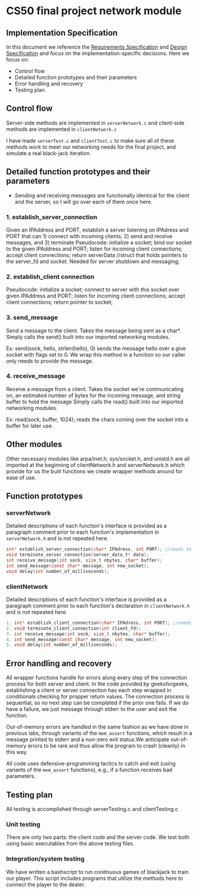 # CS50 final project network module
## Implementation Specification

In this document we reference the [Requirements Specification](REQUIREMENTS.md) and [Design Specification](DESIGN.md) and focus on the implementation-specific decisions.
Here we focus on:

-  Control flow
-  Detailed function prototypes and their parameters
-  Error handling and recovery
-  Testing plan


## Control flow

Server-side methods are implemented in `serverNetwork.c` and client-side methods are implemented in `clientNetwork.c`

I have made `serverTest.c` and `clientTest.c` to make sure all of these methods work to meet our networking needs for the final project, and simulate
a real black-jack iteration. 

## Detailed function prototypes and their parameters
- Sending and receiving messages are functionally identical for the client and the server, so I will go over each of them once here. 


### 1. establish_server_connection

Given an IPAddress and PORT, establish a server listening on IPAdress and PORT that can 1) connect with incoming clients, 2) send and receive messages, and 3) terminate
Pseudocode: 
    initialize a socket; 
    bind our socket to the given IPAddress and PORT; 
    listen for incoming client connections; 
    accept client connections; 
    return serverData //struct that holds pointers to the server_fd and socket. Needed for server shutdown and messaging; 


### 2. establish_client connection
Pseudocode: 
    initialize a socket; 
    connect to server with this socket over given IPAddress and PORT; 
    listen for incoming client connections; 
    accept client connections; 
    return pointer to socket; 



### 3. send_message

Send a message to the client. Takes the message being sent as a char*. 
Simply calls the send() built into our imported networking modules.

Ex:   send(sock, hello, strlen(hello), 0) sends the message hello over a give socket with flags set to 0. We wrap this method in a function so our 
caller only needs to provide the message. 

### 4. receive_message

Receive a message from a client. Takes the socket we're communicating on, an estimated number of bytes for the incoming message, and string buffer to hold the message
Simply calls the read() built into our imported networking modules. 

Ex: read(sock, buffer, 1024); reads the chars coming over the socket into a buffer for later use. 

## Other modules

Other necessary modules like arpa/inet.h, sys/socket.h, and unistd.h are all imported at the beginning of clientNetwork.h and serverNetwork.h
which provide for us the built functions we create wrapper methods around for ease of use. 

## Function prototypes

### serverNetwork

Detailed descriptions of each function's interface is provided as a paragraph comment prior to each function's implementation in `serverNetwork.h` and is not repeated here.

```c
int* establish_server_connection(char* IPAdress, int PORT); //needs to return pointer to right socket, should be 'sock'
void terminate_server_connection(server_data_t* data); 
int receive_message(int sock, size_t nbytes, char* buffer); 
int send_message(const char* message, int new_socket); 
void delay(int number_of_milliseconds);

```

### clientNetwork

Detailed descriptions of each function's interface is provided as a paragraph comment prior to each function's declaration in `clientNetwork.h` and is not repeated here.

```c
1. int* establish_client_connection(char* IPAdress, int PORT); //needs to return pointer to right socket, should be 'sock'
2. void terminate_client_connection(int client_fd); 
3. int receive_message(int sock, size_t nbytes, char* buffer); 
4. int send_message(const char* message, int new_socket); 
5. void delay(int number_of_milliseconds);

```

## Error handling and recovery


All wrapper functions handle for errors along every step of the connection process for both server and client. In the code provided by geeksforgeeks, establishing a client 
or server connection has each step wrapped in conditionals checking for propper return values. The connection process is sequential, so no next step can be completed if the prior one fails. If we do have a failure, we just message through stderr to the user and exit the function. 


Out-of-memory errors are handled in the same fashion as we have done in previous labs, through variants of the `mem_assert` functions, which result in a message printed to stderr and a non-zero exit status.We anticipate out-of-memory errors to be rare and thus allow the program to crash (cleanly) in this way.

All code uses defensive-programming tactics to catch and exit (using variants of the `mem_assert` functions), e.g., if a function receives bad parameters.

## Testing plan

All testing is accomplished through serverTesting.c and clientTesting.c

### Unit testing

There are only two parts: the client code and the server code.
We test both using basic executables from the above testing files. 


### Integration/system testing

We have written a bashscript to run conitnuous games of blackjack to train our player. This script includes programs that utilize the methods here to connect the player
to the dealer. 